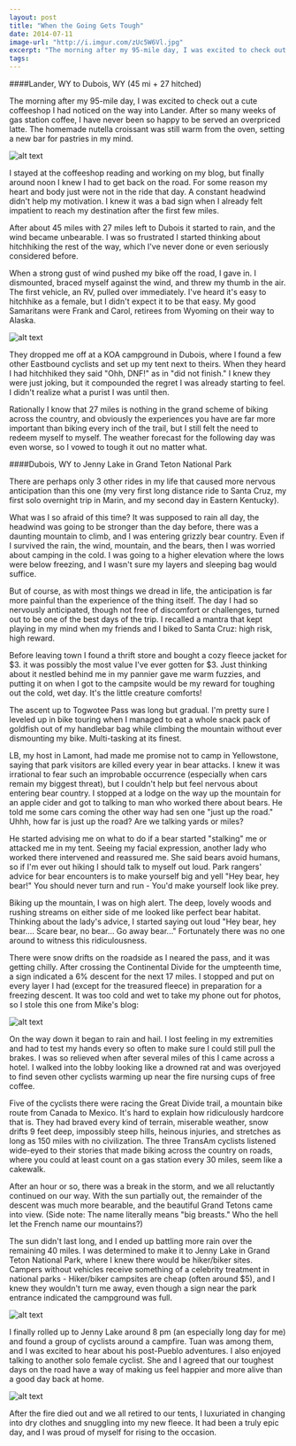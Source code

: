 ```yaml
---
layout: post
title: "When the Going Gets Tough"
date: 2014-07-11
image-url: "http://i.imgur.com/zUc5W6Vl.jpg"
excerpt: "The morning after my 95-mile day, I was excited to check out a cute coffeeshop I had noticed on the way into Lander. After so many weeks of gas station coffee, I have never been so happy to be served an overpriced latte. The homemade nutella croissant was still warm from the oven, setting a new bar for pastries in my mind."
tags:
---
```


####Lander, WY to Dubois, WY (45 mi + 27 hitched)

The morning after my 95-mile day, I was excited to check out a cute coffeeshop I had noticed on the way into Lander. After so many weeks of gas station coffee, I have never been so happy to be served an overpriced latte. The homemade nutella croissant was still warm from the oven, setting a new bar for pastries in my mind.

![alt text](http://i.imgur.com/6jJxk7hl.jpg "My yuppie coffee")

I stayed at the coffeeshop reading and working on my blog, but finally around noon I knew I had to get back on the road. For some reason my heart and body just were not in the ride that day. A constant headwind didn't help my motivation. I knew it was a bad sign when I already felt impatient to reach my destination after the first few miles.

After about 45 miles with 27 miles left to Dubois it started to rain, and the wind became unbearable. I was so frustrated I started thinking about hitchhiking the rest of the way, which I've never done or even seriously considered before. 

When a strong gust of wind pushed my bike off the road, I gave in. I dismounted, braced myself against the wind, and threw my thumb in the air. The first vehicle, an RV, pulled over immediately. I've heard it's easy to hitchhike as a female, but I didn't expect it to be that easy. My good Samaritans were Frank and Carol, retirees from Wyoming on their way to Alaska.

![alt text](http://i.imgur.com/6jJxk7hl.jpg "Frank and Carol")

They dropped me off at a KOA campground in Dubois, where I found a few other Eastbound cyclists and set up my tent next to theirs. When they heard I had hitchhiked they said "Ohh, DNF!" as in "did not finish." I knew they were just joking, but it compounded the regret I was already starting to feel. I didn't realize what a purist I was until then. 

Rationally I know that 27 miles is nothing in the grand scheme of biking across the country, and obviously the experiences you have are far more important than biking every inch of the trail, but I still felt the need to redeem myself to myself. The weather forecast for the following day was even worse, so I vowed to tough it out no matter what.

####Dubois, WY to Jenny Lake in Grand Teton National Park 

There are perhaps only 3 other rides in my life that caused more nervous anticipation than this one (my very first long distance ride to Santa Cruz, my first solo overnight trip in Marin, and my second day in Eastern Kentucky). 

What was I so afraid of this time? It was supposed to rain all day, the headwind was going to be stronger than the day before, there was a daunting mountain to climb, and I was entering grizzly bear country. Even if I survived the rain, the wind, mountain, and the bears, then I was worried about camping in the cold. I was going to a higher elevation where the lows were below freezing, and I wasn't sure my layers and sleeping bag would suffice.

But of course, as with most things we dread in life, the anticipation is far more painful than the experience of the thing itself. The day I had so nervously anticipated, though not free of discomfort or challenges, turned out to be one of the best days of the trip. I recalled a mantra that kept playing in my mind when my friends and I biked to Santa Cruz: high risk, high reward. 

Before leaving town I found a thrift store and bought a cozy fleece jacket for $3. it was possibly the most value I've ever gotten for $3. Just thinking about it nestled behind me in my pannier gave me warm fuzzies, and putting it on when I got to the campsite would be my reward for toughing out the cold, wet day. It's the little creature comforts!

The ascent up to Togwotee Pass was long but gradual. I'm pretty sure I leveled up in bike touring when I managed to eat a whole snack pack of goldfish out of my handlebar bag while climbing the mountain without ever dismounting my bike. Multi-tasking at its finest.

LB, my host in Lamont, had made me promise not to camp in Yellowstone, saying that park visitors are killed every year in bear attacks. I knew it was irrational to fear such an improbable occurrence (especially when cars remain my biggest threat), but I couldn't help but feel nervous about entering bear country. I stopped at a lodge on the way up the mountain for an apple cider and got to talking to man who worked there about bears. He told me some cars coming the other way had sen one "just up the road." Uhhh, how far is just up the road? Are we talking yards or miles? 

He started advising me on what to do if a bear started "stalking" me or attacked me in my tent. Seeing my facial expression, another lady who worked there intervened and reassured me. She said bears avoid humans, so if I'm ever out hiking I should talk to myself out loud. Park rangers' advice for bear encounters is to make yourself big and yell "Hey bear, hey bear!" You should never turn and run - You'd make yourself look like prey.

Biking up the mountain, I was on high alert. The deep, lovely woods and rushing streams on either side of me looked like perfect bear habitat. Thinking about the lady's advice, I started saying out loud "Hey bear, hey bear.... Scare bear, no bear... Go away bear..." Fortunately there was no one around to witness this ridiculousness.

There were snow drifts on the roadside as I neared the pass, and it was getting chilly. After crossing the Continental Divide for the umpteenth time, a sign indicated a 6% descent for the next 17 miles. I stopped and put on every layer I had (except for the treasured fleece) in preparation for a freezing descent. It was too cold and wet to take my phone out for photos, so I stole this one from Mike's blog:

![alt text](http://i.imgur.com/5i8TkGbl.jpg "Near Togwotee Pass")

On the way down it began to rain and hail. I lost feeling in my extremities and had to test my hands every so often to make sure I could still pull the brakes. I was so relieved when after several miles of this I came across a hotel. I walked into the lobby looking like a drowned rat and was overjoyed to find seven other cyclists warming up near the fire nursing cups of free coffee. 

Five of the cyclists there were racing the Great Divide trail, a mountain bike route from Canada to Mexico. It's hard to explain how ridiculously hardcore that is. They had braved every kind of terrain, miserable weather, snow drifts 9 feet deep, impossibly steep hills, heinous injuries, and stretches as long as 150 miles with no civilization. The three TransAm cyclists listened wide-eyed to their stories that made biking across the country on roads, where you could at least count on a gas station every 30 miles, seem like a cakewalk.

After an hour or so, there was a break in the storm, and we all reluctantly continued on our way. With the sun partially out, the remainder of the descent was much more bearable, and the beautiful Grand Tetons came into view. (Side note: The name literally means "big breasts." Who the hell let the French name our mountains?)

The sun didn't last long, and I ended up battling more rain over the remaining 40 miles. I was determined to make it to Jenny Lake in Grand Teton National Park, where I knew there would be hiker/biker sites. Campers without vehicles receive something of a celebrity treatment in national parks - Hiker/biker campsites are cheap (often around $5), and I knew they wouldn't turn me away, even though a sign near the park entrance indicated the campground was full.

![alt text](http://i.imgur.com/u5CguNrl.jpg "Entering Grand Teton National Park")

I finally rolled up to Jenny Lake around 8 pm (an especially long day for me) and found a group of cyclists around a campfire. Tuan was among them, and I was excited to hear about his post-Pueblo adventures. I also enjoyed talking to another solo female cyclist. She and I agreed that our toughest days on the road have a way of making us feel happier and more alive than a good day back at home.

![alt text](http://i.imgur.com/Xy3M9qal.jpg "Jenny Lake Campground")

After the fire died out and we all retired to our tents, I luxuriated in changing into dry clothes and snuggling into my new fleece. It had been a truly epic day, and I was proud of myself for rising to the occasion.